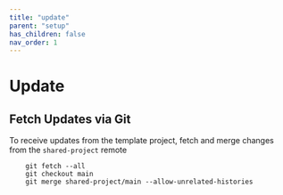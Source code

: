 ```yaml
---
title: "update"
parent: "setup"
has_children: false
nav_order: 1
---
```


# Update

## Fetch Updates via Git

To receive updates from the template project, fetch and merge changes from the `shared-project` remote 

```
    git fetch --all
    git checkout main
    git merge shared-project/main --allow-unrelated-histories
```
